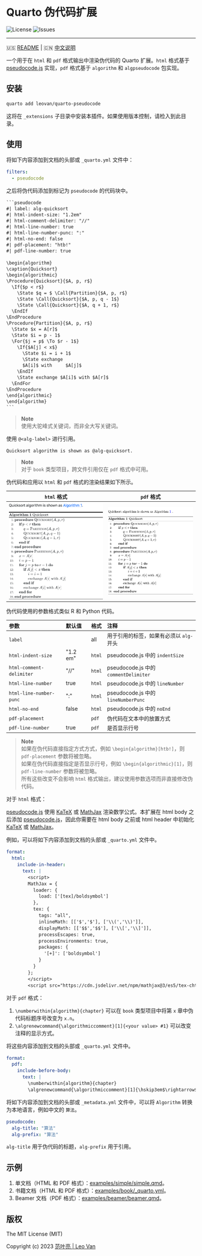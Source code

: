 # Quarto 伪代码扩展

![License](https://img.shields.io/github/license/leovan/quarto-pseudocode.svg)
![Issues](https://img.shields.io/github/issues/leovan/quarto-pseudocode.svg)

---

🇺🇸 [README](README.md) | 🇨🇳 [中文说明](README.zh.md)

一个用于在 `html` 和 `pdf` 格式输出中渲染伪代码的 Quarto 扩展。`html` 格式基于 [pseudocode.js](https://github.com/SaswatPadhi/pseudocode.js) 实现，`pdf` 格式基于 `algorithm` 和 `algpseudocode` 包实现。

## 安装

```bash
quarto add leovan/quarto-pseudocode
```

这将在 `_extensions` 子目录中安装本插件。如果使用版本控制，请检入到此目录。

## 使用

将如下内容添加到文档的头部或 `_quarto.yml` 文件中：

```yml
filters:
  - pseudocode
```

之后将伪代码添加到标记为 `pseudocode` 的代码块中。

````
```pseudocode
#| label: alg-quicksort
#| html-indent-size: "1.2em"
#| html-comment-delimiter: "//"
#| html-line-number: true
#| html-line-number-punc: ":"
#| html-no-end: false
#| pdf-placement: "htb!"
#| pdf-line-number: true

\begin{algorithm}
\caption{Quicksort}
\begin{algorithmic}
\Procedure{Quicksort}{$A, p, r$}
  \If{$p < r$}
    \State $q = $ \Call{Partition}{$A, p, r$}
    \State \Call{Quicksort}{$A, p, q - 1$}
    \State \Call{Quicksort}{$A, q + 1, r$}
  \EndIf
\EndProcedure
\Procedure{Partition}{$A, p, r$}
  \State $x = A[r]$
  \State $i = p - 1$
  \For{$j = p$ \To $r - 1$}
    \If{$A[j] < x$}
      \State $i = i + 1$
      \State exchange
      $A[i]$ with     $A[j]$
    \EndIf
    \State exchange $A[i]$ with $A[r]$
  \EndFor
\EndProcedure
\end{algorithmic}
\end{algorithm}
```
````

> **Note**  
> 使用大驼峰式关键词，而非全大写关键词。

使用 `@<alg-label>` 进行引用。

```
Quicksort algorithm is shown as @alg-quicksort.
```

> **Note**  
> 对于 `book` 类型项目，跨文件引用仅在 `pdf` 格式中可用。

伪代码和应用以 `html` 和 `pdf` 格式的渲染结果如下所示。

| `html` 格式                      | `pdf` 格式                      |
| :------------------------------: | :-----------------------------: |
| ![](screenshots/html-format.png) | ![](screenshots/pdf-format.png) |

伪代码使用的参数格式类似 R 和 Python 代码。

| 参数                     | 默认值   | 格式   | 注释                                     |
| :----------------------- | :------- | :----- | :--------------------------------------- |
| `label`                  |          | all    | 用于引用的标签，如果有必须以 `alg-` 开头 |
| `html-indent-size`       | "1.2 em" | `html` | pseudocode.js 中的 `indentSize`          |
| `html-comment-delimiter` | "//"     | `html` | pseudocode.js 中的 `commentDelimiter`    |
| `html-line-number`       | true     | `html` | pseudocode.js 中的 `lineNumber`          |
| `html-line-number-punc`  | ":"      | `html` | pseudocode.js 中的 `lineNumberPunc`      |
| `html-no-end`            | false    | `html` | pseudocode.js 中的 `noEnd`               |
| `pdf-placement`          |          | `pdf`  | 伪代码在文本中的放置方式                 |
| `pdf-line-number`        | true     | `pdf`  | 是否显示行号                             |

> **Note**  
> 如果在伪代码直接指定方式方式，例如 `\begin{algorithm}[htb!]`，则 `pdf-placement` 参数将被忽略。  
> 如果在伪代码直接指定是否显示行号，例如 `\begin{algorithmic}[1]`，则 `pdf-line-number` 参数将被忽略。  
> 所有这些改变不会影响 `html` 格式输出，建议使用参数选项而非直接修改伪代码。

对于 `html` 格式：

[pseudocode.js](https://github.com/SaswatPadhi/pseudocode.js) 使用 [KaTeX](https://katex.org/) 或 [MathJax](https://www.mathjax.org/) 渲染数学公式。本扩展在 html body 之后添加 [pseudocode.js](https://github.com/SaswatPadhi/pseudocode.js)，因此你需要在 html body 之前或 html header 中初始化 [KaTeX](https://katex.org/) 或 [MathJax](https://www.mathjax.org/)。

例如，可以将如下内容添加到文档的头部或 `_quarto.yml` 文件中。

```yml
format:
  html:
    include-in-header:
      text: |
        <script>
        MathJax = {
          loader: {
            load: ['[tex]/boldsymbol']
          },
          tex: {
            tags: "all",
            inlineMath: [['$','$'], ['\\(','\\)']],
            displayMath: [['$$','$$'], ['\\[','\\]']],
            processEscapes: true,
            processEnvironments: true,
            packages: {
              '[+]': ['boldsymbol']
            }
          }
        };
        </script>
        <script src="https://cdn.jsdelivr.net/npm/mathjax@3/es5/tex-chtml-full.js" type="text/javascript"></script>
```

对于 `pdf` 格式：

1. `\numberwithin{algorithm}{chapter}` 可以在 `book` 类型项目中将第 `x` 章中伪代码标题序号改变为 `x.n`。
2. `\algrenewcommand{\algorithmiccomment}[1]{<your value> #1}` 可以改变注释的显示方式。

将这些内容添加到文档的头部或 `_quarto.yml` 文件中。

```yml
format:
  pdf:
    include-before-body:
      text: |
        \numberwithin{algorithm}{chapter}
        \algrenewcommand{\algorithmiccomment}[1]{\hskip3em$\rightarrow$ #1}
```

将如下内容添加到文档的头部或 `_metadata.yml` 文件中，可以将 `Algorithm` 转换为本地语言，例如中文的 `算法`。

```yml
pseudocode:
  alg-title: "算法"
  alg-prefix: "算法"
```

`alg-title` 用于伪代码的标题，`alg-prefix` 用于引用。

## 示例

1. 单文档（HTML 和 PDF 格式）：[examples/simple/simple.qmd](examples/simple/simple.qmd)。
2. 书籍文档（HTML 和 PDF 格式）：[examples/book/_quarto.yml](examples/book/_quarto.yml)。
3. Beamer 文档（PDF 格式）：[examples/beamer/beamer.qmd](examples/beamer/beamer.qmd)。

## 版权

The MIT License (MIT)

Copyright (c) 2023 [范叶亮 | Leo Van](https://leovan.me)
